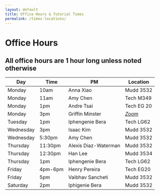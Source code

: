 ```yaml
---
layout: default
title: Office Hours & Tutorial Times
permalink: /times-locations/
---
```


# Office Hours

## All office hours are 1 hour long unless noted otherwise

| Day  | Time| PM            | Location  | 
|------|-----|---------------|-----------|
|Monday| 10am|Anna Xiao      |Mudd 3532  |
|Monday| 11am|Amy Chen       |Tech M349  |
|Monday| 1pm |Andre Tsai     |Tech EG 20 |
|Monday| 3pm |Griffin Minster| _[Zoom](https://northwestern.zoom.us/j/93511677678)_|
|Tuesday| 1pm  |Iphengenie Bera| Tech LG62|
|Wednesday| 3pm| Isaac Kim| Mudd 3532|
|Wednesday |5:30pm |Amy Chen |Mudd 3532|
|Thursday |11:30pm |Alexis Diaz-Waterman| Mudd 3532|
|Thursday |12:30pm |Han Lee |Mudd 3534|
|Thursday |1pm |Iphengenie Bera| Tech LG62|
|Friday |4pm-6pm |Henry Pereira |Tech EG20|
|Friday |5pm |Vaibhav Sancheti |Mudd 3532|
|Saturday |2pm |Iphigenie Bera| Mudd 3532|
